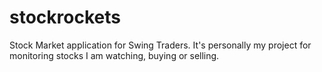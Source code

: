 # stockrockets

Stock Market application for Swing Traders. It's personally my project for monitoring stocks I am watching, buying or selling.

